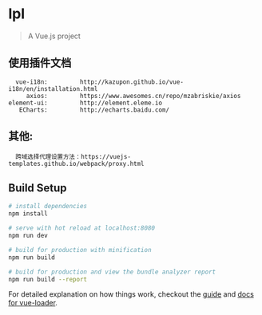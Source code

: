# lpl

> A Vue.js project

## 使用插件文档
```
  vue-i18n:         http://kazupon.github.io/vue-i18n/en/installation.html
     axios:         https://www.awesomes.cn/repo/mzabriskie/axios
element-ui:         http://element.eleme.io
   ECharts:         http://echarts.baidu.com/
```
## 其他:
```
  跨域选择代理设置方法：https://vuejs-templates.github.io/webpack/proxy.html
```

## Build Setup

``` bash
# install dependencies
npm install

# serve with hot reload at localhost:8080
npm run dev

# build for production with minification
npm run build

# build for production and view the bundle analyzer report
npm run build --report
```

For detailed explanation on how things work, checkout the [guide](http://vuejs-templates.github.io/webpack/) and [docs for vue-loader](http://vuejs.github.io/vue-loader).
